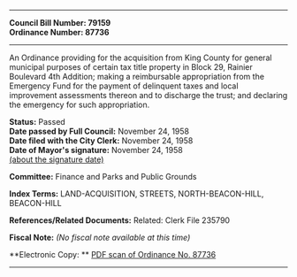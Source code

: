 * * * * *  
  
**Council Bill Number: [](#h0)[](#h2)79159**   
**Ordinance Number: 87736**  
  
* * * * *  
  
An Ordinance providing for the acquisition from King County for general municipal purposes of certain tax title property in Block 29, Rainier Boulevard 4th Addition; making a reimbursable appropriation from the Emergency Fund for the payment of delinquent taxes and local improvement assessments thereon and to discharge the trust; and declaring the emergency for such appropriation.  
  
**Status:** Passed   
**Date passed by Full Council:** November 24, 1958   
**Date filed with the City Clerk:** November 24, 1958   
**Date of Mayor's signature:** November 24, 1958   
[(about the signature date)](/~public/approvaldate.htm)   
  
  
**Committee:** Finance and Parks and Public Grounds   
  
**Index Terms:** LAND-ACQUISITION, STREETS, NORTH-BEACON-HILL, BEACON-HILL  
  
**References/Related Documents:** Related: Clerk File 235790  
  
**Fiscal Note:** *(No fiscal note available at this time)*  
  
**Electronic Copy: ** [PDF scan of Ordinance No. 87736](/~archives/Ordinances/Ord_87736.pdf)  
  
* * * * *  
